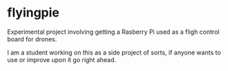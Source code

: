 # flyingpie
Experimental project involving getting a Rasberry Pi used as a fligh control board for drones.

I am a student working on this as a side project of sorts, if anyone wants to use or improve upon it go right ahead.
